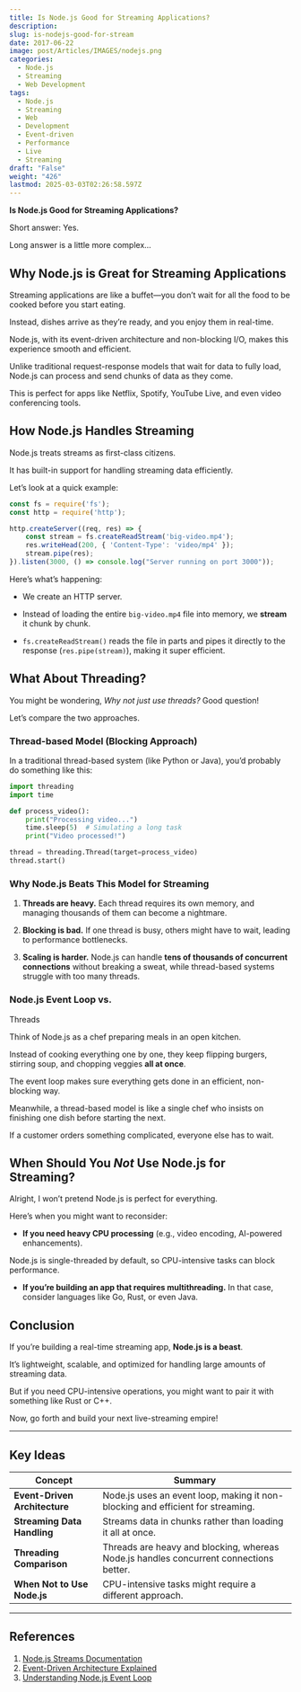 ```yaml
---
title: Is Node.js Good for Streaming Applications?
description: 
slug: is-nodejs-good-for-stream
date: 2017-06-22
image: post/Articles/IMAGES/nodejs.png
categories:
  - Node.js
  - Streaming
  - Web Development
tags:
  - Node.js
  - Streaming
  - Web
  - Development
  - Event-driven
  - Performance
  - Live
  - Streaming
draft: "False"
weight: "426"
lastmod: 2025-03-03T02:26:58.597Z
---
```

**Is Node.js Good for Streaming Applications?**

Short answer: Yes.

Long answer is a little more complex...

## Why Node.js is Great for Streaming Applications

Streaming applications are like a buffet—you don’t wait for all the food to be cooked before you start eating.

Instead, dishes arrive as they’re ready, and you enjoy them in real-time.

Node.js, with its event-driven architecture and non-blocking I/O, makes this experience smooth and efficient.

Unlike traditional request-response models that wait for data to fully load, Node.js can process and send chunks of data as they come.

This is perfect for apps like Netflix, Spotify, YouTube Live, and even video conferencing tools.

## How Node.js Handles Streaming

Node.js treats streams as first-class citizens.

It has built-in support for handling streaming data efficiently.

Let’s look at a quick example:

```javascript
const fs = require('fs');
const http = require('http');

http.createServer((req, res) => {
    const stream = fs.createReadStream('big-video.mp4');
    res.writeHead(200, { 'Content-Type': 'video/mp4' });
    stream.pipe(res);
}).listen(3000, () => console.log("Server running on port 3000"));
```

Here’s what’s happening:

* We create an HTTP server.

* Instead of loading the entire `big-video.mp4` file into memory, we **stream** it chunk by chunk.

* `fs.createReadStream()` reads the file in parts and pipes it directly to the response (`res.pipe(stream)`), making it super efficient.

## What About Threading?

You might be wondering, *Why not just use threads?* Good question!

Let’s compare the two approaches.

### Thread-based Model (Blocking Approach)

In a traditional thread-based system (like Python or Java), you’d probably do something like this:

```python
import threading
import time

def process_video():
    print("Processing video...")
    time.sleep(5)  # Simulating a long task
    print("Video processed!")

thread = threading.Thread(target=process_video)
thread.start()
```

### Why Node.js Beats This Model for Streaming

1. **Threads are heavy.** Each thread requires its own memory, and managing thousands of them can become a nightmare.

2. **Blocking is bad.** If one thread is busy, others might have to wait, leading to performance bottlenecks.

3. **Scaling is harder.** Node.js can handle **tens of thousands of concurrent connections** without breaking a sweat, while thread-based systems struggle with too many threads.

### Node.js Event Loop vs.

Threads

Think of Node.js as a chef preparing meals in an open kitchen.

Instead of cooking everything one by one, they keep flipping burgers, stirring soup, and chopping veggies **all at once**.

The event loop makes sure everything gets done in an efficient, non-blocking way.

Meanwhile, a thread-based model is like a single chef who insists on finishing one dish before starting the next.

If a customer orders something complicated, everyone else has to wait.

## When Should You *Not* Use Node.js for Streaming?

Alright, I won’t pretend Node.js is perfect for everything.

Here’s when you might want to reconsider:

* **If you need heavy CPU processing** (e.g., video encoding, AI-powered enhancements).

Node.js is single-threaded by default, so CPU-intensive tasks can block performance.

* **If you’re building an app that requires multithreading.** In that case, consider languages like Go, Rust, or even Java.

## Conclusion

If you’re building a real-time streaming app, **Node.js is a beast**.

It’s lightweight, scalable, and optimized for handling large amounts of streaming data.

But if you need CPU-intensive operations, you might want to pair it with something like Rust or C++.

Now, go forth and build your next live-streaming empire!

***

## Key Ideas

| Concept                       | Summary                                                                                |
| ----------------------------- | -------------------------------------------------------------------------------------- |
| **Event-Driven Architecture** | Node.js uses an event loop, making it non-blocking and efficient for streaming.        |
| **Streaming Data Handling**   | Streams data in chunks rather than loading it all at once.                             |
| **Threading Comparison**      | Threads are heavy and blocking, whereas Node.js handles concurrent connections better. |
| **When Not to Use Node.js**   | CPU-intensive tasks might require a different approach.                                |

***

## References

1. [Node.js Streams Documentation](https://nodejs.org/api/stream.html)
2. [Event-Driven Architecture Explained](https://developer.mozilla.org/en-US/docs/Web/API/EventTarget)
3. [Understanding Node.js Event Loop](https://nodejs.org/en/docs/guides/event-loop-timers-and-nexttick/)
